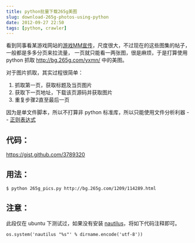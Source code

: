 ```yaml
---
title: python批量下载265g美图
slug: download-265g-photos-using-python
date: 2012-09-27 22:50
tags: [python, crawler]
---
```


看到同事看某游戏网站的[游戏MM宣传][1]，尺度很大，不过现在的这些图集的帖子，一般都是多多分页来拉流量，
一页就只能看一两张图，很是麻烦，于是打算使用 python 抓取 <http://bg.265g.com/yxmn/> 中的美图。

对于图片抓取，其实过程很简单：

 1. 抓取第一页，获取标题及当页图片
 2. 获取下一页地址，下载该页源码并获取图片
 3. 重复步骤2直至最后一页

因为是单文件脚本，所以不打算非 python 标准库，所以只能使用文件分析利器 -- [正则表达式][2]

代码：
------

<script src="https://gist.github.com/3789320.js?file=265g_pics.py"></script>

<https://gist.github.com/3789320>

用法：
-------

    $ python 265g_pics.py http://bg.265g.com/1209/114289.html

注意：
--------

此段仅在 ubuntu 下测试过，如果没有安装 [nautilus][3]，将如下代码注释即可。

    os.system('nautilus "%s"' % dirname.encode('utf-8'))

[1]: http://bg.265g.com/1209/114289.html
[2]: http://deerchao.net/tutorials/regex/regex.htm
[3]: http://projects.gnome.org/nautilus/
